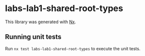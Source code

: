 # labs-lab1-shared-root-types

This library was generated with [Nx](https://nx.dev).

## Running unit tests

Run `nx test labs-lab1-shared-root-types` to execute the unit tests.
